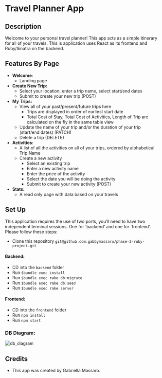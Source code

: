 # Travel Planner App

## Description

Welcome to your personal travel planner! This app acts as a simple itinerary for all of your travels. This is application uses React as its frontend and Ruby/Sinatra on the backend. 
## Features By Page

- **Welcome**:
	- Landing page
- **Create New Trip:**
	- Select your location, enter a trip name, select start/end dates
	- Submit to create your new trip (POST)
- **My Trips:**
	- View all of your past/present/future trips here
		- Trips are displayed in order of earliest start date
		- Total Cost of Stay, Total Cost of Activities, Length of Trip are calculated on the fly in the same table view
	- Update the name of your trip and/or the duration of your trip (start/end dates) (PATCH)
	- Delete a trip (DELETE)
- **Activities:**
	- A list of all the activities on all of your trips, ordered by alphabetical Trip Name
	- Create a new activity
		- Select an existing trip
		- Enter a new activity name
		- Enter the price of the activity
		- Select the date you will be doing the activity
		- Submit to create your new activity (POST)
- **Stats:** 
	- A read only page with data based on your travels

## Set Up
This application requires the use of two ports, you'll need to have two independent terminal sessions. One for 'backend' and one for 'frontend'. Please follow these steps:

- Clone this repository `git@github.com:gabbymassaro/phase-3-ruby-project.git`
#### Backend: 

- CD into the `backend` folder
- Run `$bundle exec install`
- Run `$bundle exec rake db:migrate`
- Run `$bundle exec rake db:seed`
- Run `$bundle exec rake server`

#### Frontend: 
- CD into the `frontend` folder
- Run `npm install`
- Run `npm start`

### DB Diagram:
![db_diagram](https://github.com/user-attachments/assets/b71354b3-d899-442d-9228-e3ef126135b3)


## Credits
- This app was created by Gabriella Massaro.
